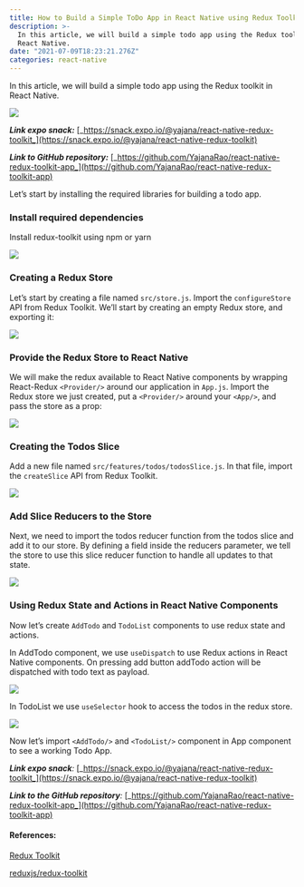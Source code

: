 ```yaml
---
title: How to Build a Simple ToDo App in React Native using Redux Toolkit
description: >-
  In this article, we will build a simple todo app using the Redux toolkit in
  React Native.
date: "2021-07-09T18:23:21.276Z"
categories: react-native
---
```


In this article, we will build a simple todo app using the Redux toolkit in React Native.

![](/images/1__6cxXyP9mA4BKd9Vf0QrleQ.png)

**_Link expo snack:_** [_https://snack.expo.io/@yajana/react-native-redux-toolkit_](https://snack.expo.io/@yajana/react-native-redux-toolkit)

**_Link to GitHub repository:_** [_https://github.com/YajanaRao/react-native-redux-toolkit-app_](https://github.com/YajanaRao/react-native-redux-toolkit-app)

Let’s start by installing the required libraries for building a todo app.

### Install required dependencies

Install redux-toolkit using npm or yarn

![](/images/1__MDLcg99WBCOHPTV1JJHwAA.png)

### Creating a Redux Store

Let’s start by creating a file named `src/store.js`. Import the `configureStore` API from Redux Toolkit. We’ll start by creating an empty Redux store, and exporting it:

![](/images/1__asYuPJCXt__R1l9apDL0q__g.png)

### Provide the Redux Store to React Native

We will make the redux available to React Native components by wrapping React-Redux `<Provider/>` around our application in `App.js`. Import the Redux store we just created, put a `<Provider/>` around your `<App/>`, and pass the store as a prop:

![](/images/1__wTfaFY4PNnbl2vqqMdaJKQ.png)

### **Creating the Todos Slice**

Add a new file named `src/features/todos/todosSlice.js`. In that file, import the `createSlice` API from Redux Toolkit.

![](/images/1__uPG69G0wod1qk__AnHzQ8__Q.png)

### **Add Slice Reducers to the Store**

Next, we need to import the todos reducer function from the todos slice and add it to our store. By defining a field inside the reducers parameter, we tell the store to use this slice reducer function to handle all updates to that state.

![](/images/1__MBldbjEu__Z0HQMrA0vsq9Q.png)

### Using Redux State and Actions in React Native Components

Now let’s create `AddTodo` and `TodoList` components to use redux state and actions.

In AddTodo component, we use `useDispatch` to use Redux actions in React Native components. On pressing add button addTodo action will be dispatched with todo text as payload.

![](/images/1__ZFy0aEbz30gp7ET7QUqVqQ.png)

In TodoList we use `useSelector` hook to access the todos in the redux store.

![](/images/1__GHe511vXatZa9K5aZXfMXQ.png)

Now let’s import `<AddTodo/>` and `<TodoList/>` component in App component to see a working Todo App.

**_Link expo snack_**_:_ [_https://snack.expo.io/@yajana/react-native-redux-toolkit_](https://snack.expo.io/@yajana/react-native-redux-toolkit)

**_Link to the GitHub repository_**_:_ [_https://github.com/YajanaRao/react-native-redux-toolkit-app_](https://github.com/YajanaRao/react-native-redux-toolkit-app)

#### References:

[Redux Toolkit](https://redux-toolkit.js.org/tutorials/quick-start)

[reduxjs/redux-toolkit](https://github.com/reduxjs/redux-toolkit/blob/e85eb17b39a2118d859f7b7746e0f3fee523e089/docs/tutorials/intermediate-tutorial.md)

